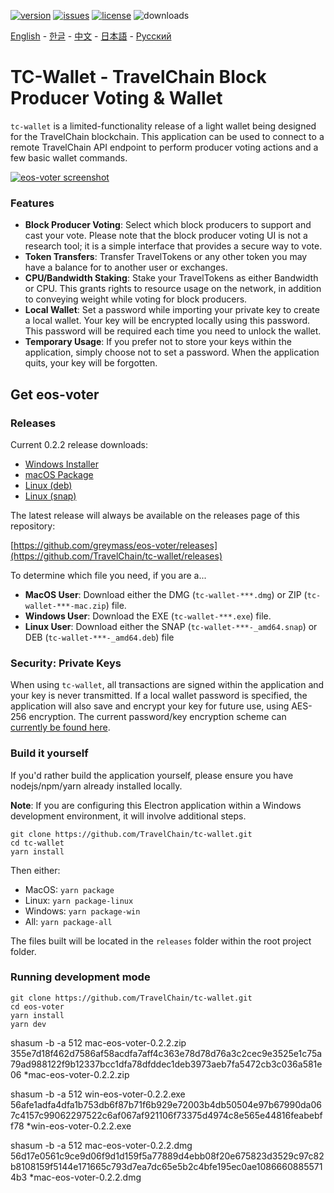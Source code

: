 [![version](https://img.shields.io/github/release/greymass/eos-voter/all.svg)](https://github.com/greymass/eos-voter/releases)
[![issues](https://img.shields.io/github/issues/greymass/eos-voter.svg)](https://github.com/greymass/eos-voter/issues)
[![license](https://img.shields.io/badge/license-MIT-blue.svg)](https://raw.githubusercontent.com/greymass/eos-voter/master/LICENSE)
![downloads](https://img.shields.io/github/downloads/greymass/eos-voter/total.svg)

[English](https://github.com/greymass/eos-voter/blob/master/README.md) - [한글](https://github.com/greymass/eos-voter/blob/master/README.kr.md) - [中文](https://github.com/greymass/eos-voter/blob/master/README.zh.md) - [日本語](https://github.com/greymass/eos-voter/blob/master/README.ja.md) - [Русский](https://github.com/greymass/eos-voter/blob/master/README.ru.md)

# TC-Wallet - TravelChain Block Producer Voting & Wallet

`tc-wallet` is a limited-functionality release of a light wallet being designed for the TravelChain blockchain. This application can be used to connect to a remote TravelChain API endpoint to perform producer voting actions and a few basic wallet commands.

[![eos-voter screenshot](https://raw.githubusercontent.com/greymass/eos-voter/master/eos-voter.png)](https://raw.githubusercontent.com/greymass/eos-voter/master/eos-voter.png)

### Features

- **Block Producer Voting**: Select which block producers to support and cast your vote. Please note that the block producer voting UI is not a research tool; it is a simple interface that provides a secure way to vote.
- **Token Transfers**: Transfer TravelTokens or any other token you may have a balance for to another user or exchanges.
- **CPU/Bandwidth Staking**: Stake your TravelTokens as either Bandwidth or CPU. This grants rights to resource usage on the network, in addition to conveying weight while voting for block producers.
- **Local Wallet**: Set a password while importing your private key to create a local wallet. Your key will be encrypted locally using this password. This password will be required each time you need to unlock the wallet.
- **Temporary Usage**: If you prefer not to store your keys within the application, simply choose not to set a password. When the application quits, your key will be forgotten.

## Get eos-voter

### Releases

Current 0.2.2 release downloads:

- [Windows Installer](https://github.com/greymass/eos-voter/releases/download/v0.2.2/win-eos-voter-0.2.2.exe)
- [macOS Package](https://github.com/greymass/eos-voter/releases/download/v0.2.2/mac-eos-voter-0.2.2.dmg)
- [Linux (deb)](https://github.com/greymass/eos-voter/releases/download/v0.2.2/linux-eos-voter-0.2.2-amd64.deb)
- [Linux (snap)](https://github.com/greymass/eos-voter/releases/download/v0.2.2/linux-eos-voter-0.2.2-amd64.snap)

The latest release will always be available on the releases page of this repository:

[https://github.com/greymass/eos-voter/releases](https://github.com/TravelChain/tc-wallet/releases)

To determine which file you need, if you are a...

- **MacOS User**: Download either the DMG (`tc-wallet-***.dmg`) or ZIP (`tc-wallet-***-mac.zip`) file.
- **Windows User**: Download the EXE (`tc-wallet-***.exe`) file.
- **Linux User**: Download either the SNAP (`tc-wallet-***-_amd64.snap`) or DEB (`tc-wallet-***-_amd64.deb`) file

### Security: Private Keys

When using `tc-wallet`, all transactions are signed within the application and your key is never transmitted. If a local wallet password is specified, the application will also save and encrypt your key for future use, using AES-256 encryption. The current password/key encryption scheme can [currently be found here](https://github.com/aaroncox/eos-voter/blob/master/app/shared/actions/wallet.js#L71-L86).

### Build it yourself

If you'd rather build the application yourself, please ensure you have nodejs/npm/yarn already installed locally.

**Note**: If you are configuring this Electron application within a Windows development environment, it will involve additional steps.

```
git clone https://github.com/TravelChain/tc-wallet.git 
cd tc-wallet
yarn install
```

Then either:

- MacOS: `yarn package`
- Linux: `yarn package-linux`
- Windows: `yarn package-win`
- All: `yarn package-all`

The files built will be located in the `releases` folder within the root project folder.

### Running development mode

```
git clone https://github.com/TravelChain/tc-wallet.git
cd eos-voter
yarn install
yarn dev
```

shasum -b -a 512 mac-eos-voter-0.2.2.zip
355e7d18f462d7586af58acdfa7aff4c363e78d78d76a3c2cec9e3525e1c75a79ad988122f9b12337bcc1dfa78dfddec1deb3973aeb7fa5472cb3c036a581e06 *mac-eos-voter-0.2.2.zip

shasum -b -a 512 win-eos-voter-0.2.2.exe
56afe1adfa4dfa1b753db6f87b71f6b929e72003b4db50504e97b67990da067c4157c99062297522c6af067af921106f73375d4974c8e565e44816feabebff78 *win-eos-voter-0.2.2.exe

shasum -b -a 512 mac-eos-voter-0.2.2.dmg
56d17e0561c9ce9d06f9d1d159f5a77889d4ebb08f20e675823d3529c97c82b8108159f5144e171665c793d7ea7dc65e5b2c4bfe195ec0ae10866608855714b3 *mac-eos-voter-0.2.2.dmg
```
